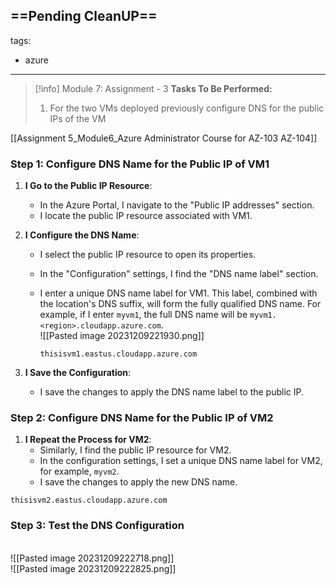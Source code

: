 ==Pending CleanUP==
---
tags:
  - azure
---
> [!info] Module 7: Assignment - 3
> **Tasks To Be Performed:** 
> 1. For the two VMs deployed previously configure DNS for the public IPs of the VM

[[Assignment 5_Module6_Azure Administrator Course for AZ-103 AZ-104]]


### Step 1: Configure DNS Name for the Public IP of VM1

1. **I Go to the Public IP Resource**:
    
    - In the Azure Portal, I navigate to the "Public IP addresses" section.
    - I locate the public IP resource associated with VM1.
2. **I Configure the DNS Name**:
    
    - I select the public IP resource to open its properties.
    - In the "Configuration" settings, I find the "DNS name label" section.
    - I enter a unique DNS name label for VM1. This label, combined with the location's DNS suffix, will form the fully qualified DNS name. For example, if I enter `myvm1`, the full DNS name will be `myvm1.<region>.cloudapp.azure.com`.
      <br>![[Pasted image 20231209221930.png]]
      
      `thisisvm1.eastus.cloudapp.azure.com`
      
3. **I Save the Configuration**:
    
    - I save the changes to apply the DNS name label to the public IP.

### Step 2: Configure DNS Name for the Public IP of VM2

1. **I Repeat the Process for VM2**:
    - Similarly, I find the public IP resource for VM2.
    - In the configuration settings, I set a unique DNS name label for VM2, for example, `myvm2`.
    - I save the changes to apply the new DNS name.

`thisisvm2.eastus.cloudapp.azure.com`


### Step 3: Test the DNS Configuration

<br>![[Pasted image 20231209222718.png]]
<br>![[Pasted image 20231209222825.png]]